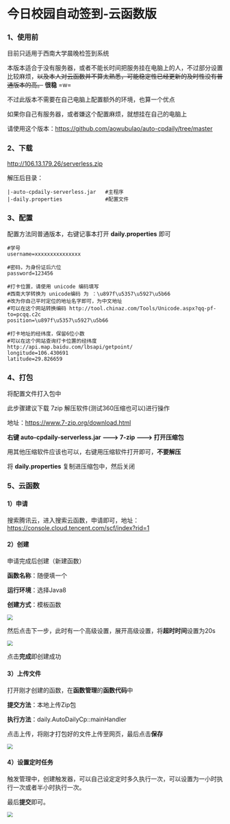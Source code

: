 # 今日校园自动签到-云函数版

### 1、使用前

目前只适用于西南大学晨晚检签到系统

本版本适合于没有服务器，或者不能长时间把服务挂在电脑上的人，不过部分设置比较麻烦，~~以及本人对云函数并不算太熟悉，可能稳定性已经更新的及时性没有普通版本的高。~~ **很稳** =w=

不过此版本不需要在自己电脑上配置额外的环境，也算一个优点

如果你自己有服务器，或者嫌这个配置麻烦，就想挂在自己的电脑上

请使用这个版本：https://github.com/aowubulao/auto-cpdaily/tree/master



### 2、下载

http://106.13.179.26/serverless.zip

解压后目录：

```
|-auto-cpdaily-serverless.jar	#主程序
|-daily.properties				#配置文件
```



### 3、配置

配置方法同普通版本，右键记事本打开 **daily.properties** 即可

```properties
#学号
username=xxxxxxxxxxxxxxx

#密码，为身份证后六位
password=123456

#打卡位置，请使用 unicode 编码填写
#西南大学转换为 unicode编码 为 ：\u897f\u5357\u5927\u5b66
#改为你自己平时定位的地址名字即可，为中文地址
#可以在这个网站转换编码 http://tool.chinaz.com/Tools/Unicode.aspx?qq-pf-to=pcqq.c2c
position=\u897f\u5357\u5927\u5b66

#打卡地址的经纬度，保留6位小数
#可以在这个网站查询打卡位置的经纬度 http://api.map.baidu.com/lbsapi/getpoint/
longitude=106.430691
latitude=29.826659
```



### 4、打包

将配置文件打入包中

此步骤建议下载 7zip 解压软件(测试360压缩也可以)进行操作

地址：https://www.7-zip.org/download.html

**右键 auto-cpdaily-serverless.jar ---> 7-zip ---> 打开压缩包**

用其他压缩软件应该也可以，右键用压缩软件打开即可，**不要解压**

将 **daily.properties** 复制进压缩包中，然后关闭



### 5、云函数

#### 1）申请

搜索腾讯云，进入搜索云函数，申请即可，地址：https://console.cloud.tencent.com/scf/index?rid=1

#### 2）创建

申请完成后创建（新建函数）

**函数名称**：随便填一个

**运行环境**：选择Java8

**创建方式**：模板函数

<img src="https://img.neoniou.com/readme/auto-serverless-1.png" style="zoom:80%;" />

然后点击下一步，此时有一个高级设置，展开高级设置，将**超时时间**设置为20s

<img src="https://img.neoniou.com/readme/auto-serverless-2.png" style="zoom: 80%;" />

点击**完成**即创建成功

#### 3）上传文件

打开刚才创建的函数，在**函数管理**的**函数代码**中

**提交方法**：本地上传Zip包

**执行方法**：daily.AutoDailyCp::mainHandler

点击上传，将刚才打包好的文件上传至网页，最后点击**保存**

<img src="https://img.neoniou.com/readme/auto-serverless-3.png" style="zoom: 80%;" />

#### 4）设置定时任务

触发管理中，创建触发器，可以自己设定定时多久执行一次，可以设置为一小时执行一次或者半小时执行一次。

最后**提交**即可。

<img src="https://img.neoniou.com/readme/auto-serverless-4.png" style="zoom: 80%;" />